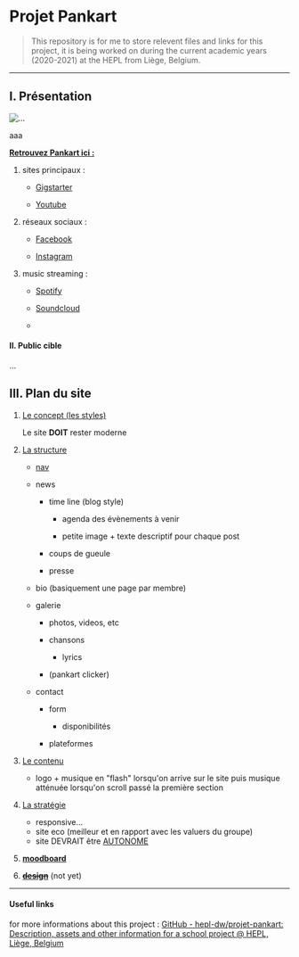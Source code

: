 # Projet Pankart

> This repository is for me to store relevent files and links for this project, it is being worked on during the current academic years (2020-2021) at the HEPL from Liège, Belgium.

---

## I. Présentation

<img title="" src="../img/PanꓘartS.webp" alt="..." data-align="center">

aaa



**<u>Retrouvez Pankart ici :</u>**

1. sites principaux :
   
   - [Gigstarter](https://www.gigstarter.be/artists/pankart)
   
   - [Youtube](https://www.youtube.com/channel/UC7XhVCykTsQEJp6P0eTVfmQ)

2. réseaux sociaux :
   
   - [Facebook](https://www.facebook.com/PanKart/)
   
   - [Instagram](#)

3. music streaming :
   
   - [Spotify](https://open.spotify.com/artist/4pCCFM2BXTOekMx1RksIkf)
   
   - [Soundcloud](https://soundcloud.com/pankartband?utm_source=embed&utm_medium=icon)
   
   - 



#### II. Public cible

...



## III. Plan du site

1. <u>Le concept (les styles)</u>
   
   Le site **DOIT** rester moderne

2. <u>La structure</u>
   
   - <u>nav</u>
   
   - news 
     
     - time line (blog style)
       
       - agenda des évènements à venir
       
       - petite image + texte descriptif pour chaque post
     
     - coups de gueule
     
     - presse
   
   - bio (basiquement une page par membre)
   
   - galerie
     
     - photos, videos, etc
     
     - chansons
       
       - lyrics
     
     - (pankart clicker)
   
   - contact
     
     - form
       
       - disponibilités
     
     - plateformes

3. <u>Le contenu</u>
   
   - logo + musique en "flash" lorsqu'on arrive sur le site puis musique atténuée lorsqu'on scroll passé la première section

4. <u>La stratégie</u>
   
   - responsive...
   - site eco (meilleur et en rapport avec les valuers du groupe)
   - site DEVRAIT être <u>AUTONOME</u>

5. [**moodboard**](https://app.milanote.com/1Ld0xc1VMS4p2t?p=lDBOsbb3mC7)

6. ~~[**design**](#)~~ (not yet)

---

#### Useful links

for more informations about this project : 
[GitHub - hepl-dw/projet-pankart: Description, assets and other information for a school project @ HEPL, Liège, Belgium](https://github.com/hepl-dw/projet-pankart)
